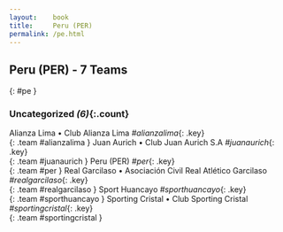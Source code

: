```yaml
---
layout:    book
title:     Peru (PER)
permalink: /pe.html
---
```


## Peru (PER) - 7 Teams
{: #pe }









### Uncategorized _(6)_{:.count}

Alianza Lima • Club Alianza Lima   _#alianzalima_{: .key} <br>
{: .team #alianzalima }
Juan Aurich • Club Juan Aurich S.A   _#juanaurich_{: .key} <br>
{: .team #juanaurich }
Peru  (PER)  _#per_{: .key} <br>
{: .team #per }
Real Garcilaso • Asociación Civil Real Atlético Garcilaso   _#realgarcilaso_{: .key} <br>
{: .team #realgarcilaso }
Sport Huancayo   _#sporthuancayo_{: .key} <br>
{: .team #sporthuancayo }
Sporting Cristal • Club Sporting Cristal   _#sportingcristal_{: .key} <br>
{: .team #sportingcristal }


 
